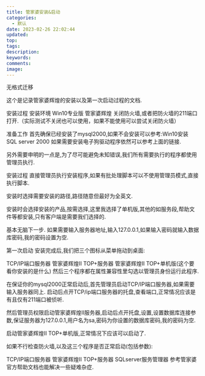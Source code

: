 ```yaml
---
title: 管家婆安装&启动
categories:
  - 默认
date: 2023-02-26 22:02:44
updated:
top:
tags:
description:
keywords:
comments:
image:
---
```

无格式迁移
<!--more-->
这个是记录管家婆辉煌的安装以及第一次启动过程的文档.

安装过程
安装环境
Win10专业版
管家婆辉煌
关闭防火墙,或者把防火墙的211端口打开.（实际测试不关闭也可以使用，如果不能使用可以尝试关闭防火墙）

准备工作
首先确保已经安装了mysql2000,如果不会安装可以参考:Win10安装 SQL server 2000
如果需要安装电子狗驱动程序依然可以参考上面的链接.

另外需要申明的一点是,为了尽可能避免未知错误,我们所有需要执行的程序都使用管理员执行.

安装过程
直接管理员执行安装程序,如果有批处理脚本可以不使用管理员模式,直接执行脚本.

安装时选择需要安装的路径,路径随意但最好为全英文.

安装时会选择安装的产品,按需选择,这里我选择了单机版,其他的如服务段,帮助文件等都安装,只有客户端是需要我们选择的.

基本无脑下一步.
如果需要输入服务器地址,输入127.0.0.1,如果输入密码就输入数据库密码,我的密码设置为空.

第一次启动
安装完成后,我们把三个图标从菜单拖动到桌面:

TCP/IP端口服务器
管家婆辉煌Ⅱ TOP+服务器
管家婆辉煌Ⅱ TOP+单机版(这个要看你安装的是什么)
然后三个程序都在属性兼容性里勾选以管理员身份运行此程序.

在保证你的mysql2000正常启动后,首先管理员启动TCP/IP端口服务器,如果需要输入服务器同上.
启动后点开TCP/ip端口服务器的托盘,查看端口,正常情况应该是有且仅有211端口被侦听.

然后管理员权限启动管家婆辉煌II服务器,启动后点开托盘,设置,设置数据库连接参数,保证服务器为127.0.0.1,用户名为sa,密码为你设置的数据库密码,我的密码为空.

启动管家婆辉煌Ⅱ TOP+单机版,正常情况下应该可以启动了.

如果不行检查防火墙,以及这三个程序是否正常启动(包括参数):

TCP/IP端口服务器
管家婆辉煌Ⅱ TOP+服务器
SQLserver服务管理器
参考管家婆官方帮助文档也能解决一些疑难杂症.
